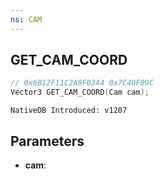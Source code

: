 ```yaml
---
ns: CAM
---
```

## GET_CAM_COORD

```c
// 0x6B12F11C2A9F0344 0x7C40F09C
Vector3 GET_CAM_COORD(Cam cam);
```

```
NativeDB Introduced: v1207
```

## Parameters
* **cam**:
